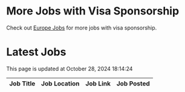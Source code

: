 # More Jobs with Visa Sponsorship

Check out [Europe Jobs](https://github.com/sureshparimi/europejobs#latest-jobs) for more jobs with visa sponsorship.

# Latest Jobs

This page is updated at October 28, 2024 18:14:24

| Job Title | Job Location | Job Link | Job Posted |
| --- | --- | --- | --- |
